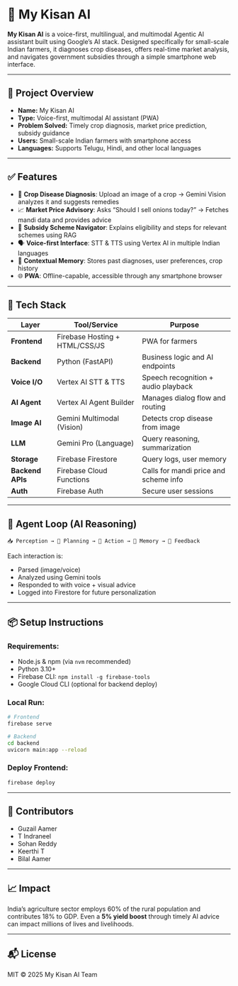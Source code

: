 # 🌾 My Kisan AI

**My Kisan AI** is a voice-first, multilingual, and multimodal Agentic AI assistant built using Google’s AI stack. Designed specifically for small-scale Indian farmers, it diagnoses crop diseases, offers real-time market analysis, and navigates government subsidies through a simple smartphone web interface.

---

## 🚀 Project Overview

* **Name:** My Kisan AI
* **Type:** Voice-first, multimodal AI assistant (PWA)
* **Problem Solved:** Timely crop diagnosis, market price prediction, subsidy guidance
* **Users:** Small-scale Indian farmers with smartphone access
* **Languages:** Supports Telugu, Hindi, and other local languages

---

## ✅ Features

* 📸 **Crop Disease Diagnosis**: Upload an image of a crop → Gemini Vision analyzes it and suggests remedies
* 📈 **Market Price Advisory**: Asks “Should I sell onions today?” → Fetches mandi data and provides advice
* 💸 **Subsidy Scheme Navigator**: Explains eligibility and steps for relevant schemes using RAG
* 🗣️ **Voice-first Interface**: STT & TTS using Vertex AI in multiple Indian languages
* 🧠 **Contextual Memory**: Stores past diagnoses, user preferences, crop history
* 🌐 **PWA**: Offline-capable, accessible through any smartphone browser

---

## 🔧 Tech Stack

| Layer            | Tool/Service                   | Purpose                               |
| ---------------- | ------------------------------ | ------------------------------------- |
| **Frontend**     | Firebase Hosting + HTML/CSS/JS | PWA for farmers                       |
| **Backend**      | Python (FastAPI)               | Business logic and AI endpoints       |
| **Voice I/O**    | Vertex AI STT & TTS            | Speech recognition + audio playback   |
| **AI Agent**     | Vertex AI Agent Builder        | Manages dialog flow and routing       |
| **Image AI**     | Gemini Multimodal (Vision)     | Detects crop disease from image       |
| **LLM**          | Gemini Pro (Language)          | Query reasoning, summarization        |
| **Storage**      | Firebase Firestore             | Query logs, user memory               |
| **Backend APIs** | Firebase Cloud Functions       | Calls for mandi price and scheme info |
| **Auth**         | Firebase Auth                  | Secure user sessions                  |

---

## 🔁 Agent Loop (AI Reasoning)

```text
📥 Perception → 🧭 Planning → 🎯 Action → 🧠 Memory → 🔁 Feedback
```

Each interaction is:

* Parsed (image/voice)
* Analyzed using Gemini tools
* Responded to with voice + visual advice
* Logged into Firestore for future personalization

---

## 📦 Setup Instructions

### Requirements:

* Node.js & npm (via `nvm` recommended)
* Python 3.10+
* Firebase CLI: `npm install -g firebase-tools`
* Google Cloud CLI (optional for backend deploy)

### Local Run:

```bash
# Frontend
firebase serve

# Backend
cd backend
uvicorn main:app --reload
```

### Deploy Frontend:

```bash
firebase deploy
```

---

## 🏁 Contributors

* Guzail Aamer
* T Indraneel
* Sohan Reddy
* Keerthi T
* Bilal Aamer

---

## 📈 Impact

India’s agriculture sector employs 60% of the rural population and contributes 18% to GDP. Even a **5% yield boost** through timely AI advice can impact millions of lives and livelihoods.

---

## 📬 License

MIT © 2025 My Kisan AI Team
